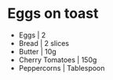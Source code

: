 # Eggs on toast

- Eggs | 2
- Bread | 2 slices
- Butter | 10g
- Cherry Tomatoes | 150g
- Peppercorns | Tablespoon
